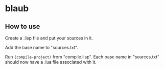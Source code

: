 # blaub

## How to use

Create a .lisp file and put your sources in it.

Add the base name to "sources.txt".

Run `(compile-project)` from "compile.lisp". Each base name in "sources.txt" should now have a .lua file associated with it.
